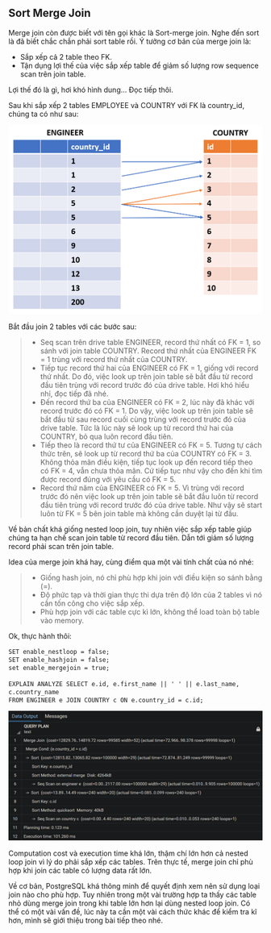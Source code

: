 ## Sort Merge Join

Merge join còn được biết với tên gọi khác là Sort-merge join. Nghe đến sort là đã biết chắc chắn phải sort table rồi. Ý tưởng cơ bản của merge join là:

-   Sắp xếp cả 2 table theo FK.
-   Tận dụng lợi thế của việc sắp xếp table để giảm số lượng row sequence scan trên join table.

Lợi thế đó là gì, hơi khó hình dung… Đọc tiếp thôi.


Sau khi sắp xếp 2 tables EMPLOYEE và COUNTRY với FK là country\_id, chúng ta có như sau:

![](sort-merge-join.png)

Bắt đầu join 2 tables với các bước sau:

> -   Seq scan trên drive table ENGINEER, record thứ nhất có FK = 1, so sánh với join table COUNTRY. Record thứ nhất của ENGINEER FK = 1 trùng với record thứ nhất của COUNTRY.
> -   Tiếp tục record thứ hai của ENGINEER có FK = 1, giống với record thứ nhất. Do đó, việc look up trên join table sẽ bắt đầu từ record đầu tiên trùng với record trước đó của drive table. Hơi khó hiểu nhỉ, đọc tiếp đã nhé.
> -   Đến record thứ ba của ENGINEER có FK = 2, lúc này đã khác với record trước đó có FK = 1. Do vậy, việc look up trên join table sẽ bắt đầu từ sau record cuối cùng trùng với record trước đó của drive table. Tức là lúc này sẽ look up từ record thứ hai của COUNTRY, bỏ qua luôn record đầu tiên.
> -   Tiếp theo là record thứ tư của ENGINEER có FK = 5. Tương tự cách thức trên, sẽ look up từ record thứ ba của COUNTRY có FK = 3. Không thỏa mãn điều kiện, tiếp tục look up đến record tiếp theo có FK = 4, vẫn chưa thỏa mãn. Cứ tiếp tục như vậy cho đến khi tìm được record đúng với yêu cầu có FK = 5.
> -   Record thứ năm của ENGINEER có FK = 5. Vì trùng với record trước đó nên việc look up trên join table sẽ bắt đầu luôn từ record đầu tiên trùng với record trước đó của drive table. Như vậy sẽ start luôn từ FK = 5 bên join table mà không cần duyệt lại từ đầu.

Về bản chất khá giống nested loop join, tuy nhiên việc sắp xếp table giúp chúng ta hạn chế scan join table từ record đầu tiên. Dẫn tới giảm số lượng record phải scan trên join table.

Idea của merge join khá hay, cùng điểm qua một vài tính chất của nó nhé:

> -   Giống hash join, nó chỉ phù hợp khi join với điều kiện so sánh bằng (=).
> -   Độ phức tạp và thời gian thực thi dựa trên độ lớn của 2 tables vì nó cần tốn công cho việc sắp xếp.
> -   Phù hợp join với các table cực kì lớn, không thể load toàn bộ table vào memory.

Ok, thực hành thôi:

```
SET enable_nestloop = false;
SET enable_hashjoin = false;
set enable_mergejoin = true;

EXPLAIN ANALYZE SELECT e.id, e.first_name || ' ' || e.last_name, c.country_name
FROM ENGINEER e JOIN COUNTRY c ON e.country_id = c.id;
```

![](sort-merge-join-1.png)

Computation cost và execution time khá lớn, thậm chí lớn hơn cả nested loop join vì lý do phải sắp xếp các tables. Trên thực tế, merge join chỉ phù hợp khi join các table có lượng data rất lớn.

Về cơ bản, PostgreSQL khá thông minh để quyết định xem nên sử dụng loại join nào cho phù hợp. Tuy nhiên trong một vài trường hợp ta thấy các table nhỏ dùng merge join trong khi table lớn hơn lại dùng nested loop join. Có thể có một vài vấn đề, lúc này ta cần một vài cách thức khác để kiểm tra kĩ hơn, mình sẽ giới thiệu trong bài tiếp theo nhé.